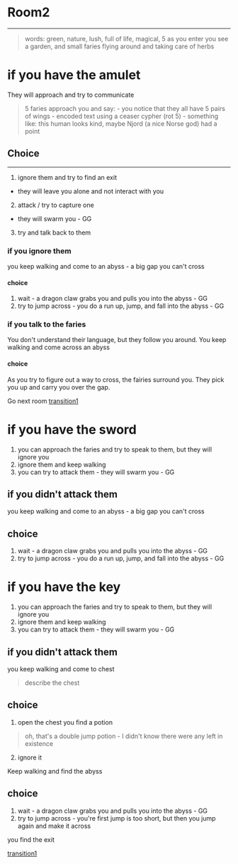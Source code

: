 # Room2
---
> words: green, nature, lush, full of life, magical, 5
> as you enter you see a garden, and small faries flying around and taking care of herbs

# if you have the amulet

They will approach and try to communicate

> 5 faries approach you and say:
    - you notice that they all have 5 pairs of wings
    - encoded text using a ceaser cypher (rot 5)
    - something like:
        this human looks kind,
        maybe Njord (a nice Norse god) had a point

## Choice
---

1. ignore them and try to find an exit
- they will leave you alone and not interact with you
2. attack / try to capture one
- they will swarm you - GG
3. try and talk back to them

### if you ignore them
you keep walking and come to an abyss - a big gap you can't cross

#### choice
1. wait - a dragon claw grabs you and pulls you into the abyss - GG
2. try to jump across - you do a run up, jump, and fall into the abyss - GG

### if you talk to the faries
You don't understand their language, but they follow you around.
You keep walking and come across an abyss

#### choice
As you try to figure out a way to cross, the fairies surround you.
They pick you up and carry you over the gap.

Go next room
[transition1](transition1.md)


# if you have the sword
1. you can approach the faries and try to speak to them, but they will ignore you
2. ignore them and keep walking
2. you can try to attack them - they will swarm you - GG

## if you didn't attack them
you keep walking and come to an abyss - a big gap you can't cross

## choice
1. wait - a dragon claw grabs you and pulls you into the abyss - GG
2. try to jump across - you do a run up, jump, and fall into the abyss - GG

# if you have the key
1. you can approach the faries and try to speak to them, but they will ignore you
2. ignore them and keep walking
2. you can try to attack them - they will swarm you - GG

## if you didn't attack them
you keep walking and come to chest
> describe the chest

## choice
1. open the chest
you find a potion
> oh, that's a double jump potion - I didn't know there were any left in existence
2. ignore it

Keep walking and find the abyss

## choice
1. wait - a dragon claw grabs you and pulls you into the abyss - GG
2. try to jump across - you're first jump is too short, but then you jump again and make it across

you find the exit

[transition1](transition1.md)


